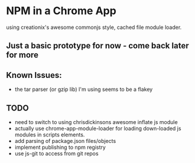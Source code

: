# NPM in a Chrome App

using creationix's awesome commonjs style, cached file module loader.

## Just a basic prototype for now - come back later for more

## Known Issues:

* the tar parser (or gzip lib) I'm using seems to be a flakey

## TODO

* need to switch to using chrisdickinsons awesome inflate js module
* actually use chrome-app-module-loader for loading down-loaded js modules in
  scripts elements.
* add parsing of package.json files/objects
* implement publishing to npm registry
* use js-git to access from git repos 
